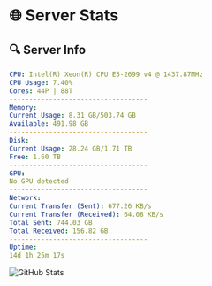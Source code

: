 # 🌐 Server Stats
## 🔍 Server Info
```yaml
CPU: Intel(R) Xeon(R) CPU E5-2699 v4 @ 1437.87MHz
CPU Usage: 7.40%
Cores: 44P | 88T
-----------------------------------
Memory:
Current Usage: 8.31 GB/503.74 GB
Available: 491.98 GB
-----------------------------------
Disk:
Current Usage: 28.24 GB/1.71 TB
Free: 1.60 TB
-----------------------------------
GPU:
No GPU detected
-----------------------------------
Network:
Current Transfer (Sent): 677.26 KB/s
Current Transfer (Received): 64.08 KB/s
Total Sent: 744.03 GB
Total Received: 156.82 GB
-----------------------------------
Uptime:
14d 1h 25m 17s
```
![GitHub Stats](https://img.shields.io/badge/Updated-2025-05-03_18:34:05-blue)